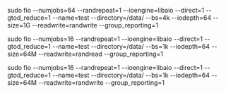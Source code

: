sudo fio --numjobs=64 --randrepeat=1 --ioengine=libaio --direct=1 --gtod_reduce=1 --name=test --directory=/data/ --bs=4k --iodepth=64 --size=1G --readwrite=randwrite --group_reporting=1



sudo fio --numjobs=16 --randrepeat=1 --ioengine=libaio --direct=1 --gtod_reduce=1 --name=test --directory=/data/ --bs=1k --iodepth=64 --size=64M --readwrite=randread --group_reporting=1


sudo fio --numjobs=16 --randrepeat=1 --ioengine=libaio --direct=1 --gtod_reduce=1 --name=test --directory=/data/ --bs=1k --iodepth=64 --size=64M --readwrite=randwrite --group_reporting=1